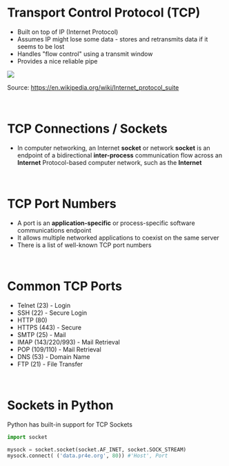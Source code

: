 # Transport Control Protocol (TCP)

- Built on top of IP (Internet Protocol)
- Assumes IP might lose some data - stores and retransmits data if it seems to be lost
- Handles "flow control" using a transmit window
- Provides a nice reliable pipe

![](/home/stevekwon/Documents/stevekwon211.github.io/assets/img/posts/IP_stack_connections.png)

Source: https://en.wikipedia.org/wiki/Internet_protocol_suite

<br>

# TCP Connections / Sockets

- In computer networking, an Internet __socket__ or network __socket__ is an endpoint of a bidirectional __inter-process__ communication flow across an __Internet__ Protocol-based computer network, such as the __Internet__

<br>

# TCP Port Numbers

- A port is an __application-specific__ or process-specific software communications endpoint
- It allows multiple networked applications to coexist on the same server
- There is a list of well-known TCP port numbers

<br>

# Common TCP Ports

- Telnet (23) - Login
- SSH (22) - Secure Login
- HTTP (80)
- HTTPS (443) - Secure
- SMTP (25) - Mail
- IMAP (143/220/993) - Mail Retrieval
- POP (109/110) - Mail Retrieval
- DNS (53) - Domain Name
- FTP (21) - File Transfer

<br>

# Sockets in Python

Python has built-in support for TCP Sockets

```python
import socket

mysock = socket.socket(socket.AF_INET, socket.SOCK_STREAM)
mysock.connect( ('data.pr4e.org', 80)) #'Host', Port
```

